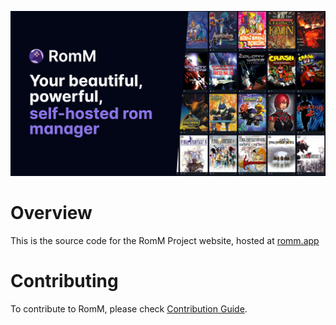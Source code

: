 <!-- trunk-ignore(markdownlint/MD041) -->

![opengraph image](https://raw.githubusercontent.com/rommapp/marketing-site/main/public/images/og/og-image.png)

# Overview

This is the source code for the RomM Project website, hosted at [romm.app](https://romm.app)

# Contributing

To contribute to RomM, please check [Contribution Guide](CONTRIBUTING.md).

